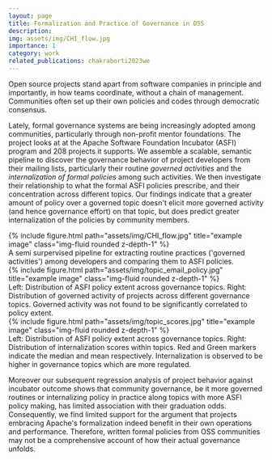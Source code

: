 ```yaml
---
layout: page
title: Formalization and Practice of Governance in OSS
description: 
img: assets/img/CHI_flow.jpg
importance: 1
category: work
related_publications: chakraborti2023we
---
```



Open source projects stand apart from software companies in principle and importantly, in how teams coordinate, without a chain of management. Communities often set up their own policies and codes through democratic consensus. 

Lately, formal governance systems are being increasingly adopted among communities, particularly through non-profit mentor foundations. The project looks at at the Apache Software Foundation Incubator (ASFI) program and 208 projects it supports. We assemble a scalable, semantic pipeline to discover the governance behavior of project developers from their mailing lists, particularly their routine <em>governed activities</em> and the <em>internalization of formal policies</em> among such activities. We then investigate their relationship to what the formal ASFI policies prescribe, and their concentration across different topics. Our findings indicate that a greater amount of policy over a governed topic doesn't elicit more governed activity (and hence governance effort) on that topic, but does predict greater internalization of the policies by community members. 

<div class="row">
    <div class="col-sm mt-3 mt-md-0">
        {% include figure.html path="assets/img/CHI_flow.jpg" title="example image" class="img-fluid rounded z-depth-1" %}
    </div>
</div>
<div class="caption">
    A semi surpervised pipeline for extracting routine practices ('governed activities') among developers and comparing them to ASFI policies.
</div>


<div class="row">
    <div class="col-sm mt-3 mt-md-0">
        {% include figure.html path="assets/img/topic_email_policy.jpg" title="example image" class="img-fluid rounded z-depth-1" %}
    </div>
</div>
<div class="caption">
    Left: Distribution of ASFI policy extent across governance topics. Right: Distribution of governed activity of projects across different governance topics. Governed activity was not found to be significantly correlated to policy extent.
</div>

<div class="row">
    <div class="col-sm mt-3 mt-md-0">
        {% include figure.html path="assets/img/topic_scores.jpg" title="example image" class="img-fluid rounded z-depth-1" %}
    </div>
</div>
<div class="caption">
    Left: Distribution of ASFI policy extent across governance topics. Right: Distribution of internalization scores within topics. Red and Green markers indicate the median and mean respectively. Internalization is observed to be higher in governance topics which are more regulated.
</div>

Moreover our subsequent regression analysis of project behavior against incubator outcome shows that community governance, be it more governed routines or internalizing policy in practice along topics with more ASFI policy making, has limited association with their graduation odds. Consequently, we find limited support for the argument that projects embracing Apache's formalization indeed benefit in their own operations and performance. Therefore, written formal policies from OSS communities may not be a comprehensive account of how their actual governance unfolds.

<!-- The code is simple.
Just wrap your images with `<div class="col-sm">` and place them inside `<div class="row">` (read more about the <a href="https://getbootstrap.com/docs/4.4/layout/grid/">Bootstrap Grid</a> system).
To make images responsive, add `img-fluid` class to each; for rounded corners and shadows use `rounded` and `z-depth-1` classes.
Here's the code for the last row of images above: -->

<!-- {% raw %}
```html
<div class="row justify-content-sm-center">
    <div class="col-sm-8 mt-3 mt-md-0">
        {% include figure.html path="assets/img/6.jpg" title="example image" class="img-fluid rounded z-depth-1" %}
    </div>
    <div class="col-sm-4 mt-3 mt-md-0">
        {% include figure.html path="assets/img/11.jpg" title="example image" class="img-fluid rounded z-depth-1" %}
    </div>
</div>
```
{% endraw %} -->
